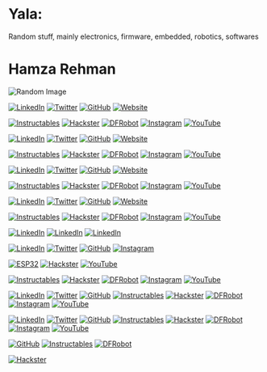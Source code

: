 # Yala:
Random stuff, mainly electronics, firmware, embedded, robotics, softwares<br>

# Hamza Rehman

![Random Image](https://source.unsplash.com/random/800x400)

[![LinkedIn](https://img.shields.io/badge/LinkedIn-0077B5?style=for-the-badge&logo=linkedin&logoColor=white)](https://www.linkedin.com/in/your-profile)
[![Twitter](https://img.shields.io/badge/Twitter-1DA1F2?style=for-the-badge&logo=twitter&logoColor=white)](https://twitter.com/your-handle)
[![GitHub](https://img.shields.io/badge/GitHub-181717?style=for-the-badge&logo=github&logoColor=white)](https://github.com/your-username)
[![Website](https://img.shields.io/badge/Website-FF5722?style=for-the-badge&logo=google-chrome&logoColor=white)](https://yourwebsite.com)

[![Instructables](https://img.shields.io/badge/Instructables-F9A03C?style=for-the-badge&logo=instructables&logoColor=white)](https://www.instructables.com/member/your-profile/)
[![Hackster](https://img.shields.io/badge/Hackster.io-00A6DA?style=for-the-badge&logo=hackster&logoColor=white)](https://www.hackster.io/your-profile)
[![DFRobot](https://img.shields.io/badge/DFRobot-FF6600?style=for-the-badge&logo=dfrobot&logoColor=white)](https://www.dfrobot.com/your-profile)
[![Instagram](https://img.shields.io/badge/Instagram-E4405F?style=for-the-badge&logo=instagram&logoColor=white)](https://www.instagram.com/your-handle)
[![YouTube](https://img.shields.io/badge/YouTube-FF0000?style=for-the-badge&logo=youtube&logoColor=white)](https://www.youtube.com/c/your-channel)


[![LinkedIn](https://img.shields.io/badge/LinkedIn-0A66C2?style=flat&logo=linkedin&logoColor=white)](https://www.linkedin.com/in/your-profile)
[![Twitter](https://img.shields.io/badge/Twitter-1DA1F2?style=flat&logo=twitter&logoColor=white)](https://twitter.com/your-handle)
[![GitHub](https://img.shields.io/badge/GitHub-181717?style=flat&logo=github&logoColor=white)](https://github.com/your-username)
[![Website](https://img.shields.io/badge/Website-FF5722?style=flat&logo=google-chrome&logoColor=white)](https://yourwebsite.com)

[![Instructables](https://img.shields.io/badge/Instructables-F9A03C?style=flat&logo=instructables&logoColor=white)](https://www.instructables.com/member/your-profile/)
[![Hackster](https://img.shields.io/badge/Hackster.io-00A6DA?style=flat&logo=hackster&logoColor=white)](https://www.hackster.io/your-profile)
[![DFRobot](https://img.shields.io/badge/DFRobot-FF6600?style=flat&logo=dfrobot&logoColor=white)](https://www.dfrobot.com/your-profile)
[![Instagram](https://img.shields.io/badge/Instagram-E4405F?style=flat&logo=instagram&logoColor=white)](https://www.instagram.com/your-handle)
[![YouTube](https://img.shields.io/badge/YouTube-FF0000?style=flat&logo=youtube&logoColor=white)](https://www.youtube.com/c/your-channel)



[![LinkedIn](https://img.shields.io/badge/LinkedIn-0A66C2?style=flat-square&logo=linkedin&logoColor=white)](https://www.linkedin.com/in/your-profile)
[![Twitter](https://img.shields.io/badge/Twitter-1DA1F2?style=flat-square&logo=twitter&logoColor=white)](https://twitter.com/your-handle)
[![GitHub](https://img.shields.io/badge/GitHub-181717?style=flat-square&logo=github&logoColor=white)](https://github.com/your-username)
[![Website](https://img.shields.io/badge/Website-FF5722?style=flat-square&logo=google-chrome&logoColor=white)](https://yourwebsite.com)

[![Instructables](https://img.shields.io/badge/Instructables-F9A03C?style=flat-square&logo=instructables&logoColor=white)](https://www.instructables.com/member/your-profile/)
[![Hackster](https://img.shields.io/badge/Hackster.io-00A6DA?style=flat-square&logo=hackster&logoColor=white)](https://www.hackster.io/your-profile)
[![DFRobot](https://img.shields.io/badge/DFRobot-FF6600?style=flat-square&logo=dfrobot&logoColor=white)](https://www.dfrobot.com/your-profile)
[![Instagram](https://img.shields.io/badge/Instagram-E4405F?style=flat-square&logo=instagram&logoColor=white)](https://www.instagram.com/your-handle)
[![YouTube](https://img.shields.io/badge/YouTube-FF0000?style=flat-square&logo=youtube&logoColor=white)](https://www.youtube.com/c/your-channel)





[![LinkedIn](https://img.shields.io/badge/LinkedIn-0A66C2?style=plastic&logo=linkedin&logoColor=white)](https://www.linkedin.com/in/your-profile)
[![Twitter](https://img.shields.io/badge/Twitter-1DA1F2?style=plastic&logo=twitter&logoColor=white)](https://twitter.com/your-handle)
[![GitHub](https://img.shields.io/badge/GitHub-181717?style=plastic&logo=github&logoColor=white)](https://github.com/your-username)
[![Website](https://img.shields.io/badge/Website-FF5722?style=plastic&logo=google-chrome&logoColor=white)](https://yourwebsite.com)

[![Instructables](https://img.shields.io/badge/Instructables-F9A03C?style=plastic&logo=instructables&logoColor=white)](https://www.instructables.com/member/your-profile/)
[![Hackster](https://img.shields.io/badge/Hackster.io-00A6DA?style=plastic&logo=hackster&logoColor=white)](https://www.hackster.io/your-profile)
[![DFRobot](https://img.shields.io/badge/DFRobot-FF6600?style=plastic&logo=dfrobot&logoColor=white)](https://www.dfrobot.com/your-profile)
[![Instagram](https://img.shields.io/badge/Instagram-E4405F?style=plastic&logo=instagram&logoColor=white)](https://www.instagram.com/your-handle)
[![YouTube](https://img.shields.io/badge/YouTube-FF0000?style=plastic&logo=youtube&logoColor=white)](https://www.youtube.com/c/your-channel)



[![LinkedIn](https://img.shields.io/badge/LinkedIn-0077B5?style=flat&logo=linkedin&logoColor=white)](https://www.linkedin.com/in/your-profile)
[![LinkedIn](https://img.shields.io/badge/LinkedIn-0077B5?style=plastic&logo=linkedin&logoColor=white)](https://www.linkedin.com/in/your-profile)
[![LinkedIn](https://img.shields.io/badge/LinkedIn-0077B5?style=for-the-badge&logo=linkedin&logoColor=white)](https://www.linkedin.com/in/your-profile)




[![LinkedIn](https://img.shields.io/badge/LinkedIn-0A66C2?style=flat&logo=linkedin&logoColor=white)](https://www.linkedin.com/in/your-profile)
[![Twitter](https://img.shields.io/badge/Twitter-00aced?style=flat-square&logo=twitter&logoColor=white)](https://twitter.com/your-handle)
[![GitHub](https://img.shields.io/badge/GitHub-333?style=for-the-badge&logo=github&logoColor=white)](https://github.com/your-username)
[![Instagram](https://img.shields.io/badge/Instagram-ff007f?style=plastic&logo=instagram&logoColor=white)](https://www.instagram.com/your-handle)
   



   [![ESP32](https://img.shields.io/badge/ESP32-00979C?style=for-the-badge&logo=espressif&logoColor=white)](https://espressif.com/)
[![Hackster](https://img.shields.io/badge/Hackster.io-004A7F?style=flat-square&logo=hackster&logoColor=white)](https://www.hackster.io/your-profile)
[![YouTube](https://img.shields.io/badge/YouTube-FF0000?style=flat-square&logo=youtube&logoColor=white)](https://www.youtube.com/c/your-channel)




[![Instructables](https://img.shields.io/badge/Instructables-333?style=flat-square&logo=instructables&logoColor=yellow)](https://www.instructables.com/member/your-profile/)
[![Hackster](https://img.shields.io/badge/Hackster.io-007ABC?style=for-the-badge&logo=hackster&logoColor=white)](https://www.hackster.io/your-profile)
[![DFRobot](https://img.shields.io/badge/DFRobot-FF6600?style=flat-square&logo=dfrobot&logoColor=white)](https://www.dfrobot.com/your-profile)
[![Instagram](https://img.shields.io/badge/Instagram-C13584?style=for-the-badge&logo=instagram&logoColor=white)](https://www.instagram.com/your-handle)
[![YouTube](https://img.shields.io/badge/YouTube-FF0000?style=plastic&logo=youtube&logoColor=white)](https://www.youtube.com/c/your-channel)


[![LinkedIn](https://img.shields.io/badge/-LinkedIn-0A66C2?style=social&logo=linkedin&logoColor=blue)](https://www.linkedin.com/in/your-profile)
[![Twitter](https://img.shields.io/badge/-Twitter-1DA1F2?style=social&logo=twitter&logoColor=blue)](https://twitter.com/your-handle)
[![GitHub](https://img.shields.io/badge/-GitHub-181717?style=social&logo=github&logoColor=black)](https://github.com/your-username)
[![Instructables](https://img.shields.io/badge/-Instructables-333?style=social&logo=instructables&logoColor=yellow)](https://www.instructables.com/member/your-profile/)
[![Hackster](https://img.shields.io/badge/-Hackster.io-00A6DA?style=social&logo=hackster&logoColor=blue)](https://www.hackster.io/your-profile)
[![DFRobot](https://img.shields.io/badge/-DFRobot-FF6600?style=social&logo=dfrobot&logoColor=orange)](https://www.dfrobot.com/your-profile)
[![Instagram](https://img.shields.io/badge/-Instagram-E4405F?style=social&logo=instagram&logoColor=pink)](https://www.instagram.com/your-handle)
[![YouTube](https://img.shields.io/badge/-YouTube-FF0000?style=social&logo=youtube&logoColor=red)](https://www.youtube.com/c/your-channel)

[![LinkedIn](https://img.shields.io/badge/-LinkedIn?style=social&logo=linkedin&logoColor=0A66C2)](https://www.linkedin.com/in/your-profile)
[![Twitter](https://img.shields.io/badge/-Twitter?style=social&logo=twitter&logoColor=1DA1F2)](https://twitter.com/your-handle)
[![GitHub](https://img.shields.io/badge/-GitHub?style=social&logo=github&logoColor=181717)](https://github.com/your-username)
[![Instructables](https://img.shields.io/badge/-?style=for-the-badge&logo=instructables&logoColor=black)](https://www.instructables.com/member/your-profile/)
[![Hackster](https://img.shields.io/badge/-?style=for-the-badge&logo=hackster&logoColor=00A6DA)](https://www.hackster.io/your-profile)
[![DFRobot](https://img.shields.io/badge/-?style=for-the-badge&logo=dfrobot&logoColor=FF6600)](https://www.dfrobot.com/your-profile)
[![Instagram](https://img.shields.io/badge/-?style=for-the-badge&logo=instagram&logoColor=E4405F)](https://www.instagram.com/your-handle)
[![YouTube](https://img.shields.io/badge/-?style=for-the-badge&logo=youtube&logoColor=FF0000)](https://www.youtube.com/c/your-channel)



[![GitHub](https://img.shields.io/badge/-GitHub-181717?style=social&logo=github&logoColor=black)](https://github.com/your-username)
[![Instructables](https://img.shields.io/badge/Instructables-333?style=flat-square&logo=instructables&logoColor=yellow)](https://www.instructables.com/member/your-profile/)
[![DFRobot](https://img.shields.io/badge/DFRobot-FF6600?style=flat-square&logo=dfrobot&logoColor=white)](https://www.dfrobot.com/your-profile)

[![Hackster](https://img.shields.io/badge/Hackster.io-004A7F?style=flat-square&logo=hackster&logoColor=white)](https://www.hackster.io/your-profile)
